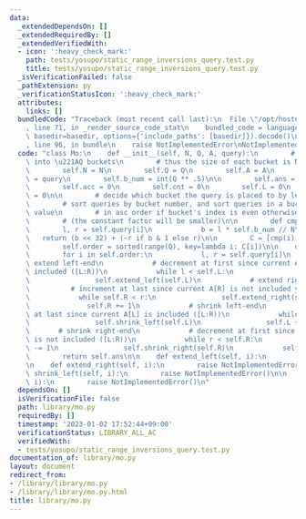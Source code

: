 ```yaml
---
data:
  _extendedDependsOn: []
  _extendedRequiredBy: []
  _extendedVerifiedWith:
  - icon: ':heavy_check_mark:'
    path: tests/yosupo/static_range_inversions_query.test.py
    title: tests/yosupo/static_range_inversions_query.test.py
  _isVerificationFailed: false
  _pathExtension: py
  _verificationStatusIcon: ':heavy_check_mark:'
  attributes:
    links: []
  bundledCode: "Traceback (most recent call last):\n  File \"/opt/hostedtoolcache/PyPy/3.7.13/x64/site-packages/onlinejudge_verify/documentation/build.py\"\
    , line 71, in _render_source_code_stat\n    bundled_code = language.bundle(stat.path,\
    \ basedir=basedir, options={'include_paths': [basedir]}).decode()\n  File \"/opt/hostedtoolcache/PyPy/3.7.13/x64/site-packages/onlinejudge_verify/languages/python.py\"\
    , line 96, in bundle\n    raise NotImplementedError\nNotImplementedError\n"
  code: "class Mo:\n    def __init__(self, N, Q, A, query):\n        # divide queries\
    \ into \u221AQ buckets\n        # thus the size of each bucket is N/\u221AQ\n\
    \        self.N = N\n        self.Q = Q\n        self.A = A\n        self.query\
    \ = query\n        self.b_num = int(Q ** .5)\n\n        self.ans = [None] * Q\n\
    \        self.acc = 0\n        self.cnt = 0\n        self.L = 0\n        self.R\
    \ = 0\n\n        # decide which bucket the query is placed to by left-end value\n\
    \        # sort queries by bucket number, and sort queries in a bucket by right-end\
    \ value\n        # in asc order if bucket's index is even otherwise in desc order\n\
    \        # (the constant factor will be smaller)\n\n        def cmp(i):\n    \
    \        l, r = self.query[i]\n            b = l * self.b_num // N\n         \
    \   return (b << 32) + (~r if b & 1 else r)\n\n        C = [cmp(i) for i in range(Q)]\n\
    \        self.order = sorted(range(Q), key=lambda i: C[i])\n\n    def solve(self):\n\
    \        for i in self.order:\n            l, r = self.query[i]\n            #\
    \ extend left-end\n            # decrement at first since current A[L] is already\
    \ included ([L:R))\n            while l < self.L:\n                self.L -= 1\n\
    \                self.extend_left(self.L)\n            # extend right-end\n  \
    \          # increment at last since current A[R] is not included yet ([L:R))\n\
    \            while self.R < r:\n                self.extend_right(self.R)\n  \
    \              self.R += 1\n            # shrink left-end\n            # increment\
    \ at last since current A[L] is included ([L:R))\n            while self.L < l:\n\
    \                self.shrink_left(self.L)\n                self.L += 1\n     \
    \       # shrink right-end\n            # decrement at first since current A[R]\
    \ is not included ([L:R))\n            while r < self.R:\n                self.R\
    \ -= 1\n                self.shrink_right(self.R)\n            self.ans[i] = self.acc\n\
    \        return self.ans\n\n    def extend_left(self, i):\n        raise NotImplementedError()\n\
    \n    def extend_right(self, i):\n        raise NotImplementedError()\n\n    def\
    \ shrink_left(self, i):\n        raise NotImplementedError()\n\n    def shrink_right(self,\
    \ i):\n        raise NotImplementedError()\n"
  dependsOn: []
  isVerificationFile: false
  path: library/mo.py
  requiredBy: []
  timestamp: '2023-01-02 17:52:44+09:00'
  verificationStatus: LIBRARY_ALL_AC
  verifiedWith:
  - tests/yosupo/static_range_inversions_query.test.py
documentation_of: library/mo.py
layout: document
redirect_from:
- /library/library/mo.py
- /library/library/mo.py.html
title: library/mo.py
---
```

